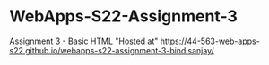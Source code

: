 # WebApps-S22-Assignment-3
Assignment 3 - Basic HTML
"Hosted at" https://44-563-web-apps-s22.github.io/webapps-s22-assignment-3-bindisanjay/
